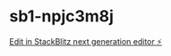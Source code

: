 # sb1-npjc3m8j

[Edit in StackBlitz next generation editor ⚡️](https://stackblitz.com/~/github.com/ryuhanjp/sb1-npjc3m8j)